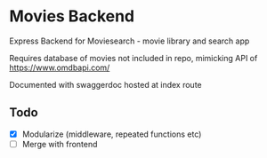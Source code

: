 # Movies Backend

Express Backend for Moviesearch - movie library and search app

Requires database of movies not included in repo, mimicking API of https://www.omdbapi.com/

Documented with swaggerdoc hosted at index route


## Todo
- [x] Modularize (middleware, repeated functions etc)
- [ ] Merge with frontend